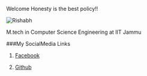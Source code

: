 Welcome 
                 Honesty is the best policy!!

![Rishabh](https://i.ytimg.com/vi/DmCDhWGsZLk/hqdefault.jpg)

M.tech in Computer Science Engineering at IIT Jammu

###My SocialMedia Links

1. [Facebook](https://www.facebook.com/profile.php?id=100004560270849)

2. [Github](https://github.com/18Rishabh)

